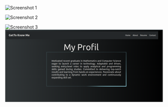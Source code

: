 ![Screenshot 1](https://raw.githubusercontent.com/veldos/Personal-Profile/main/public/Screenshot%20from%202024-02-28%2016-14-18.png)

![Screenshot 2](https://raw.githubusercontent.com/veldos/Personal-Profile/main/path/to/Screenshot%20from%202024-02-28%2016-14-45.png)

![Screenshot 3](https://raw.githubusercontent.com/veldos/Personal-Profile/main/path/to/Screenshot%20from%202024-02-28%2016-15-01.png)
![Screenshot](Screenshot%20from%202024-02-28%2016-14-45.png)
